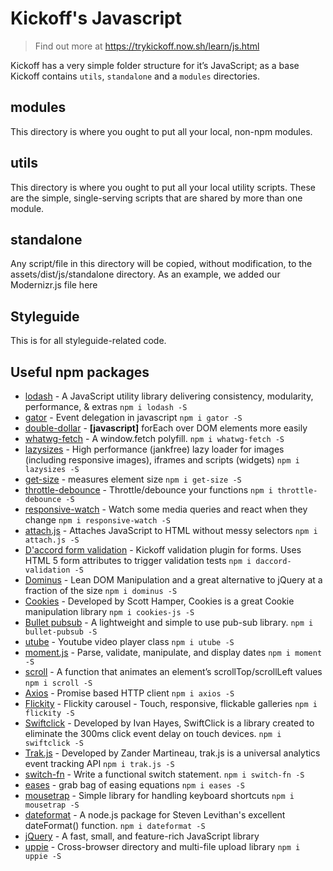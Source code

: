# Kickoff's Javascript
> Find out more at https://trykickoff.now.sh/learn/js.html

Kickoff has a very simple folder structure for it’s JavaScript; as a base Kickoff contains `utils`, `standalone` and a `modules` directories.

## modules
This directory is where you ought to put all your local, non-npm modules.

## utils
This directory is where you ought to put all your local utility scripts. These are the simple, single-serving scripts that are shared by more than one module.

## standalone
Any script/file in this directory will be copied, without modification, to the assets/dist/js/standalone directory. As an example, we added our Modernizr.js file here


## Styleguide
This is for all styleguide-related code. 

## Useful npm packages
* [lodash](https://lodash.com/) - A JavaScript utility library delivering consistency, modularity, performance, & extras `npm i lodash -S`
* [gator](https://gator.com/) - Event delegation in javascript `npm i gator -S`
* [double-dollar](https://github.com/mrmartineau/double-dollar) - **[javascript]** forEach over DOM elements more easily
* [whatwg-fetch](https://www.npmjs.com/package/whatwg-fetch) - A window.fetch polyfill. `npm i whatwg-fetch -S`
* [lazysizes](https://www.npmjs.com/package/lazysizes) - High performance (jankfree) lazy loader for images (including responsive images), iframes and scripts (widgets) `npm i lazysizes -S`
* [get-size](https://www.npmjs.com/package/get-size) - measures element size  `npm i get-size -S`
* [throttle-debounce](https://www.npmjs.com/package/throttle-debounce) - Throttle/debounce your functions `npm i throttle-debounce -S`
* [responsive-watch](https://www.npmjs.com/package/responsive-watch) - Watch some media queries and react when they change `npm i responsive-watch -S`
* [attach.js](https://www.npmjs.com/package/attach.js) - Attaches JavaScript to HTML without messy selectors `npm i attach.js -S`
* [D'accord form validation](https://www.npmjs.com/package/daccord-validation) - Kickoff validation plugin for forms. Uses HTML 5 form attributes to trigger validation tests `npm i daccord-validation -S`
* [Dominus](https://www.npmjs.com/package/dominus) - Lean DOM Manipulation and a great alternative to jQuery at a fraction of the size `npm i dominus -S`
* [Cookies](https://github.com/ScottHamper/Cookies/) - Developed by Scott Hamper, Cookies is a great Cookie manipulation library `npm i cookies-js -S`
* [Bullet pubsub](https://www.npmjs.com/package/bullet-pubsub) - A lightweight and simple to use pub-sub library. `npm i bullet-pubsub -S`
* [utube](https://www.npmjs.com/package/utube) - Youtube video player class `npm i utube -S`
* [moment.js](https://www.npmjs.com/package/moment) - Parse, validate, manipulate, and display dates  `npm i moment -S`
* [scroll](https://www.npmjs.com/package/scroll) - A function that animates an element’s scrollTop/scrollLeft values `npm i scroll -S`
* [Axios](https://www.npmjs.com/package/axios) - Promise based HTTP client `npm i axios -S`
* [Flickity](https://www.npmjs.com/package/flickity) - Flickity carousel - Touch, responsive, flickable galleries  `npm i flickity -S`
* [Swiftclick](https://github.com/tmwagency/swiftclick) - Developed by Ivan Hayes, SwiftClick is a library created to eliminate the 300ms click event delay on touch devices.  `npm i swiftclick -S`
* [Trak.js](https://github.com/mrmartineau/trak.js) - Developed by Zander Martineau, trak.js is a universal analytics event tracking API  `npm i trak.js -S`
* [switch-fn](https://www.npmjs.com/package/switch-fn) - Write a functional switch statement. `npm i switch-fn -S`
* [eases](https://www.npmjs.com/package/eases) - grab bag of easing equations `npm i eases -S`
* [mousetrap](https://www.npmjs.com/package/mousetrap) - Simple library for handling keyboard shortcuts `npm i mousetrap -S`
* [dateformat](https://www.npmjs.com/package/dateformat) - A node.js package for Steven Levithan's excellent dateFormat() function. `npm i dateformat -S`
* [jQuery](https://github.com/jquery/jquery/) - A fast, small, and feature-rich JavaScript library
* [uppie](https://www.npmjs.com/package/uppie) - Cross-browser directory and multi-file upload library `npm i uppie -S`
